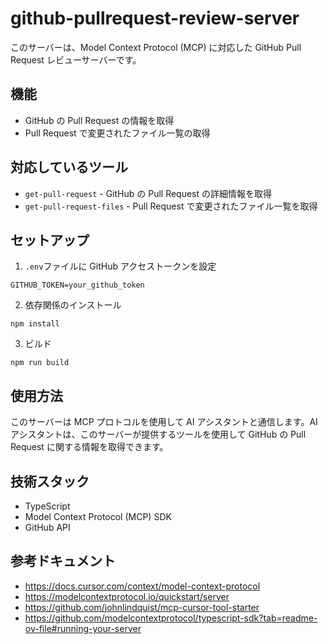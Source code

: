 # github-pullrequest-review-server

このサーバーは、Model Context Protocol (MCP) に対応した GitHub Pull Request レビューサーバーです。

## 機能

- GitHub の Pull Request の情報を取得
- Pull Request で変更されたファイル一覧の取得

## 対応しているツール

- `get-pull-request` - GitHub の Pull Request の詳細情報を取得
- `get-pull-request-files` - Pull Request で変更されたファイル一覧を取得

## セットアップ

1. `.env`ファイルに GitHub アクセストークンを設定

```
GITHUB_TOKEN=your_github_token
```

2. 依存関係のインストール

```
npm install
```

3. ビルド

```
npm run build
```

## 使用方法

このサーバーは MCP プロトコルを使用して AI アシスタントと通信します。AI アシスタントは、このサーバーが提供するツールを使用して GitHub の Pull Request に関する情報を取得できます。

## 技術スタック

- TypeScript
- Model Context Protocol (MCP) SDK
- GitHub API

## 参考ドキュメント

- https://docs.cursor.com/context/model-context-protocol
- https://modelcontextprotocol.io/quickstart/server
- https://github.com/johnlindquist/mcp-cursor-tool-starter
- https://github.com/modelcontextprotocol/typescript-sdk?tab=readme-ov-file#running-your-server
